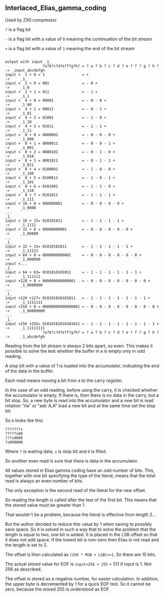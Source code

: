 ## Interlaced_Elias_gamma_coding

Used by ZX0 compressor

`?` is a flag bit

`-` is a flag bit with a value of `0` meaning the continuation of the bit stream

`+` is a flag bit with a value of `1` meaning the end of the bit stream

                                                                              output with input _1_
                     ?a?b?c?d?e?f?g?h? = ? a ? b ? c ? d ? e ? f ? g ? h ? -> _input_abcdefgh
    input ×  1 + 0 = 1                 = +                                 ->     _1_
    input ×  2 + 0 = 001               = - 0 +                             ->     _1_0
    input ×  2 + 1 = 011               = - 1 +                             ->     _1_1
    input ×  4 + 0 = 00001             = - 0 - 0 +                         ->     _1_00
    input ×  4 + 1 = 00011             = - 0 - 1 +                         ->     _1_01
    input ×  4 + 2 = 01001             = - 1 - 0 +                         ->     _1_10
    input ×  4 + 3 = 01011             = - 1 - 1 +                         ->     _1_11
    input ×  8 + 0 = 0000001           = - 0 - 0 - 0 +                     ->     _1_000
    input ×  8 + 1 = 0000011           = - 0 - 0 - 1 +                     ->     _1_001
    input ×  8 + 2 = 0000101           = - 0 - 1 - 0 +                     ->     _1_010
    input ×  8 + 3 = 0001011           = - 0 - 1 - 1 +                     ->     _1_011
    input ×  8 + 4 = 0100001           = - 1 - 0 - 0 +                     ->     _1_100
    input ×  8 + 5 = 0100011           = - 1 - 0 - 1 +                     ->     _1_101
    input ×  8 + 6 = 0101001           = - 1 - 1 - 0 +                     ->     _1_110
    input ×  8 + 7 = 0101011           = - 1 - 1 - 1 +                     ->     _1_111
    input × 16 + 0 = 000000001         = - 0 - 0 - 0 - 0 +                 ->     _1_0000
    ...                                                                           _1_
    input × 16 + 15= 010101011         = - 1 - 1 - 1 - 1 +                 ->     _1_1111
    input × 32 + 0 = 00000000001       = - 0 - 0 - 0 - 0 - 0 +             ->     _1_00000
    ...                                                                           _1_
    input × 32 + 31= 01010101011       = - 1 - 1 - 1 - 1 - 1 +             ->     _1_11111
    input × 64 + 0 = 0000000000001     = - 0 - 0 - 0 - 0 - 0 - 0 +         ->     _1_000000
    input ×...                                                                    _1_
    input × 64 + 63= 0101010101011     = - 1 - 1 - 1 - 1 - 1 - 1 +         ->     _1_111111
    input ×128 + 0 = 000000000000001   = - 0 - 0 - 0 - 0 - 0 - 0 - 0 +     ->     _1_0000000
    ...                                                                           _1_
    input ×128 +127= 010101010101011   = - 1 - 1 - 1 - 1 - 1 - 1 - 1 +     ->     _1_1111111
    input ×256 + 0 = 00000000000000001 = - 0 - 0 - 0 - 0 - 0 - 0 - 0 - 0 + ->     _1_00000000
    ...                                                                           _1_
    input ×256 +255= 01010101010101011 = - 1 - 1 - 1 - 1 - 1 - 1 - 1 - 1 + ->     _1_11111111
                     ?a?b?c?d?e?f?g?h? = ? a ? b ? c ? d ? e ? f ? g ? h ? ->     _1_abcdefgh
          

Reading from the bit stream is always 2 bits apart, so even. This makes it possible to solve the test whether the buffer in `A` is empty only in odd reading.

A stop bit with a value of 1 is loaded into the accumulator, indicating the end of the data in the buffer.

Each read means moving a bit from `A` to the carry register.

In the case of an odd reading, before using the carry, it is checked whether the accumulator is empty. 
If there is, then there is no data in the carry, but a bit stop. 
So, a new byte is read into the accumulator and a new bit is read rotation "rla"  or "adc A,A" load a new bit and at the same time set the stop bit.

So `A` looks like this:
```
???????s
?????s00
???s0000
?s000000
```
Where `?` is waiting data, `s` is stop bit and `0` is filled.

So another even read is sure that there is data in the accumulator.

All values stored in Elias gamma coding have an odd number of bits. 
This, together with one bit specifying the type of the literal, means that the total read is always an even number of bits.

The only exception is the second read of the literal for the new offset.

So reading the length is called after the test of the first bit. This means that the stored value must be greater than 1.

That wouldn't be a problem, because the literal is effective from length 2...

But the author decided to reduce this value by 1 when saving to possibly save space.
So it is solved in such a way that to solve the problem that the length is equal to two, one bit is added. 
It is placed in the LSB offset so that it does not add space. 
If the lowest bit is non-zero then Elias is not read and the length is set to 2.

The offset is then calculated as `(256 * MSB + LSB)>>1`. So there are 15 bits.

The actual stored value for EOF is `input×256 + 255` = 511 if input is 1. Not 256 as described.

The offset is stored as a negative number, for easier calculation.
In addition, the upper byte is decremented by 1 for a quick EOF test. So it cannot be zero, because the stored 255 is understood as EOF.

